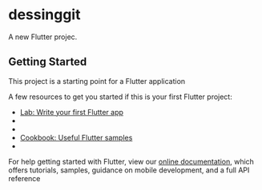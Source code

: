 # dessinggit

A new Flutter projec. 

## Getting Started 

This project is a starting point for a Flutter application

A few resources to get you started if this is your first Flutter project:

- [Lab: Write your first Flutter app](https://flutter.dev/docs/get-started/codelab)
- 
-
- [Cookbook: Useful Flutter samples](https://flutter.dev/docs/cookbook)
-
For help getting started with Flutter, view our
[online documentation](https://flutter.dev/docs), which offers tutorials,
samples, guidance on mobile development, and a full API reference
